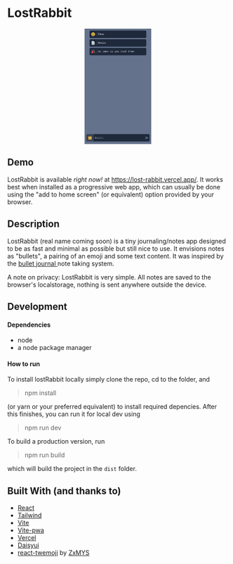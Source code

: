 <h1>LostRabbit</h1>

<p align="center">
<img src="repo/lostRabbitHeader.jpeg" width="30%" align="center">
</p>

## Demo

LostRabbit is available _right now!_ at https://lost-rabbit.vercel.app/. It
works best when installed as a progressive web app, which can usually be done
using the "add to home screen" (or equivalent) option provided by your browser.

## Description

LostRabbit (real name coming soon) is a tiny journaling/notes app designed to be
as fast and minimal as possible but still nice to use. It envisions notes as
"bullets", a pairing of an emoji and some text content. It was inspired by the
<a href="https://bulletjournal.com/">bullet journal </a> note taking system.

A note on privacy: LostRabbit is very simple. All notes are saved to the
browser's localstorage, nothing is sent anywhere outside the device.

## Development

#### Dependencies

- node
- a node package manager

#### How to run

To install lostRabbit locally simply clone the repo, cd to the folder, and

> npm install

(or yarn or your preferred equivalent) to install required depencies. After this finishes, you can run it for local dev
using

> npm run dev

To build a production version, run

> npm run build

which will build the project in the `dist` folder.

## Built With (and thanks to)

- [React](https://react.dev)
- [Tailwind](https://tailwindcss.com)
- [Vite](https://vitejs.dev)
- [Vite-pwa](https://vite-pwa-org.netlify.app/)
- [Vercel](https://vercel.com)
- [Daisyui](https://daisyui.com)
- [react-twemoji](https://github.com/ZxMYS/react-twemoji) by [ZxMYS](https://github.com/ZxMYS)
